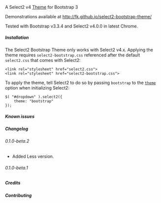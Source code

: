 A Select2 v4 [Theme](https://select2.github.io/examples.html#themes) for Bootstrap 3

Demonstrations available at
http://fk.github.io/select2-bootstrap-theme/

Tested with Bootstrap v3.3.4 and Select2 v4.0.0
in latest Chrome.

##### Installation

The Select2 Bootstrap Theme only works with Select2 v4.x. Applying the theme requires `select2-bootstrap.css` referenced after the default `select2.css` that comes with Select2:

    <link rel="stylesheet" href="select2.css">
    <link rel="stylesheet" href="select2-bootstrap.css">

To apply the theme, tell Select2 to do so by passing `bootstrap` to the [`theme`](https://select2.github.io/examples.html#themes) option when initializing Select2:

    $( "#dropdown" ).select2({
        theme: "bootstrap"
    });

##### Known issues

##### Changelog

###### 0.1.0-beta.2

 * Added Less version.

###### 0.1.0-beta.1

##### Credits

##### Contributing

